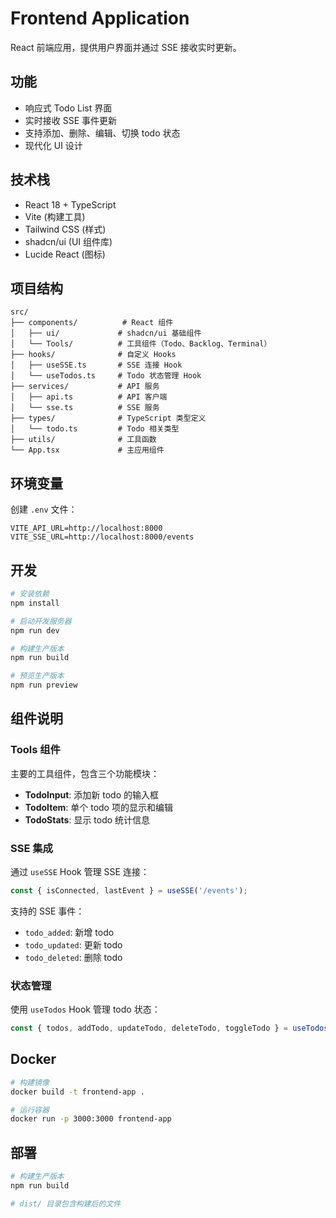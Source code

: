 # Frontend Application

React 前端应用，提供用户界面并通过 SSE 接收实时更新。

## 功能

- 响应式 Todo List 界面
- 实时接收 SSE 事件更新
- 支持添加、删除、编辑、切换 todo 状态
- 现代化 UI 设计

## 技术栈

- React 18 + TypeScript
- Vite (构建工具)
- Tailwind CSS (样式)
- shadcn/ui (UI 组件库)
- Lucide React (图标)

## 项目结构

```
src/
├── components/          # React 组件
│   ├── ui/             # shadcn/ui 基础组件
│   └── Tools/          # 工具组件（Todo、Backlog、Terminal）
├── hooks/              # 自定义 Hooks
│   ├── useSSE.ts       # SSE 连接 Hook
│   └── useTodos.ts     # Todo 状态管理 Hook
├── services/           # API 服务
│   ├── api.ts          # API 客户端
│   └── sse.ts          # SSE 服务
├── types/              # TypeScript 类型定义
│   └── todo.ts         # Todo 相关类型
├── utils/              # 工具函数
└── App.tsx             # 主应用组件
```

## 环境变量

创建 `.env` 文件：

```env
VITE_API_URL=http://localhost:8000
VITE_SSE_URL=http://localhost:8000/events
```

## 开发

```bash
# 安装依赖
npm install

# 启动开发服务器
npm run dev

# 构建生产版本
npm run build

# 预览生产版本
npm run preview
```

## 组件说明

### Tools 组件

主要的工具组件，包含三个功能模块：

- **TodoInput**: 添加新 todo 的输入框
- **TodoItem**: 单个 todo 项的显示和编辑
- **TodoStats**: 显示 todo 统计信息

### SSE 集成

通过 `useSSE` Hook 管理 SSE 连接：

```typescript
const { isConnected, lastEvent } = useSSE('/events');
```

支持的 SSE 事件：
- `todo_added`: 新增 todo
- `todo_updated`: 更新 todo
- `todo_deleted`: 删除 todo

### 状态管理

使用 `useTodos` Hook 管理 todo 状态：

```typescript
const { todos, addTodo, updateTodo, deleteTodo, toggleTodo } = useTodos();
```

## Docker

```bash
# 构建镜像
docker build -t frontend-app .

# 运行容器
docker run -p 3000:3000 frontend-app
```

## 部署

```bash
# 构建生产版本
npm run build

# dist/ 目录包含构建后的文件
```
